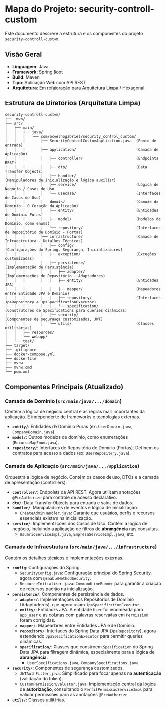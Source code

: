 # Mapa do Projeto: security-controll-custom

Este documento descreve a estrutura e os componentes do projeto `security-controll-custom`.

## Visão Geral

*   **Linguagem**: Java
*   **Framework**: Spring Boot
*   **Build**: Maven
*   **Tipo**: Aplicação Web com API REST
*   **Arquitetura**: Em refatoração para Arquitetura Limpa / Hexagonal.

## Estrutura de Diretórios (Arquitetura Limpa)

```
security-controll-custom/
├── .mvn/
├── src/
│   ├── main/
│   │   ├── java/
│   │   │   └── com/ocoelhogabriel/security_control_custom/
│   │   │       ├── SecurityControlCustomApplication.java  (Ponto de entrada)
│   │   │       ├── application/                           (Camada de Aplicação)
│   │   │       │   ├── controller/                        (Endpoints REST)
│   │   │       │   ├── dto/                               (Data Transfer Objects)
│   │   │       │   ├── handler/                           (Manipuladores de inicialização e lógica auxiliar)
│   │   │       │   ├── service/                           (Lógica de Negócio / Casos de Uso)
│   │   │       │   └── usecase/                           (Interfaces de Casos de Uso)
│   │   │       ├── domain/                                (Camada de Domínio - O Coração da Aplicação)
│   │   │       │   ├── entity/                            (Entidades de Domínio Puras)
│   │   │       │   ├── model/                             (Modelos de Domínio, como enums)
│   │   │       │   └── repository/                        (Interfaces de Repositório de Domínio - Portas)
│   │   │       ├── infrastructure/                        (Camada de Infraestrutura - Detalhes Técnicos)
│   │   │       │   ├── config/                            (Configurações do Spring, Segurança, Inicializadores)
│   │   │       │   ├── exception/                         (Exceções customizadas)
│   │   │       │   ├── persistence/                       (Implementação de Persistência)
│   │   │       │   │   ├── adapter/                       (Implementações de Repositório - Adaptadores)
│   │   │       │   │   ├── entity/                        (Entidades JPA)
│   │   │       │   │   ├── mapper/                        (Mapeadores entre Entidade JPA e Domínio)
│   │   │       │   │   ├── repository/                    (Interfaces JpaRepository e JpaSpecificationExecutor)
│   │   │       │   │   └── specification/                 (Construtores de Specifications para queries dinâmicas)
│   │   │       │   ├── security/                          (Componentes de segurança customizados, JWT)
│   │   │       │   └── utils/                             (Classes utilitárias)
│   │   ├── resources/
│   │   └── webapp/
│   └── test/
├── target/
├── .gitignore
├── docker-compose.yml
├── dockerfile
├── mvnw
├── mvnw.cmd
└── pom.xml
```

## Componentes Principais (Atualizado)

### Camada de Domínio (`src/main/java/.../domain`)
Contém a lógica de negócio central e as regras mais importantes da aplicação. É independente de frameworks e tecnologias externas.

*   **`entity/`**: Entidades de Domínio Puras (ex: `UserDomain.java`, `CompanyDomain.java`).
*   **`model/`**: Outros modelos de domínio, como enumerações (`RecursoMapEnum.java`).
*   **`repository/`**: Interfaces de Repositório de Domínio (Portas). Definem os contratos para acesso a dados (ex: `UserRepository.java`).

### Camada de Aplicação (`src/main/java/.../application`)
Orquestra a lógica de negócio. Contém os casos de uso, DTOs e a camada de apresentação (controllers).

*   **`controller/`**: Endpoints da API REST. Agora utilizam anotações `@PreAuthorize` para controle de acesso declarativo.
*   **`dto/`**: Data Transfer Objects para entrada e saída de dados.
*   **`handler/`**: Manipuladores de eventos e lógica de inicialização.
    *   `CreateAdminHandler.java`: Garante que usuários, perfis e recursos essenciais existam na inicialização.
*   **`service/`**: Implementações dos Casos de Uso. Contêm a lógica de negócio, incluindo a aplicação de filtros de **abrangência** nas consultas.
    *   `UsuarioServiceImpl.java`, `EmpresaServiceImpl.java`, etc.

### Camada de Infraestrutura (`src/main/java/.../infrastructure`)
Contém os detalhes técnicos e implementações externas.

*   **`config`**: Configurações do Spring.
    *   `SecurityConfig.java`: Configuração principal do Spring Security, agora com `@EnableMethodSecurity`.
    *   `ResourceInitializer.java`: `CommandLineRunner` para garantir a criação de recursos padrão na inicialização.
*   **`persistence/`**: Componentes de persistência de dados.
    *   **`adapter/`**: Implementações dos Repositórios de Domínio (Adaptadores), que agora usam `JpaSpecificationExecutor`.
    *   **`entity/`**: Entidades JPA. A entidade `User` foi renomeada para `app_user` e as colunas com palavras reservadas em `Permission` foram corrigidas.
    *   **`mapper/`**: Mapeadores entre Entidades JPA e de Domínio.
    *   **`repository/`**: Interfaces do Spring Data JPA (`JpaRepository`), agora estendendo `JpaSpecificationExecutor` para permitir queries dinâmicas.
    *   **`specification/`**: Classes que constroem `Specification` do Spring Data JPA para filtragem dinâmica, especialmente para a lógica de **abrangência**.
        *   `UserSpecifications.java`, `CompanySpecifications.java`.
*   **`security/`**: Componentes de segurança customizados.
    *   `JWTAuthFilter.java`: Simplificado para focar apenas na **autenticação** (validação do token).
    *   `CustomPermissionEvaluator.java`: Implementação central da lógica de **autorização**, consultando o `PerfilPermissaoServiceImpl` para validar permissões para as anotações `@PreAuthorize`.
*   **`utils/`**: Classes utilitárias.
